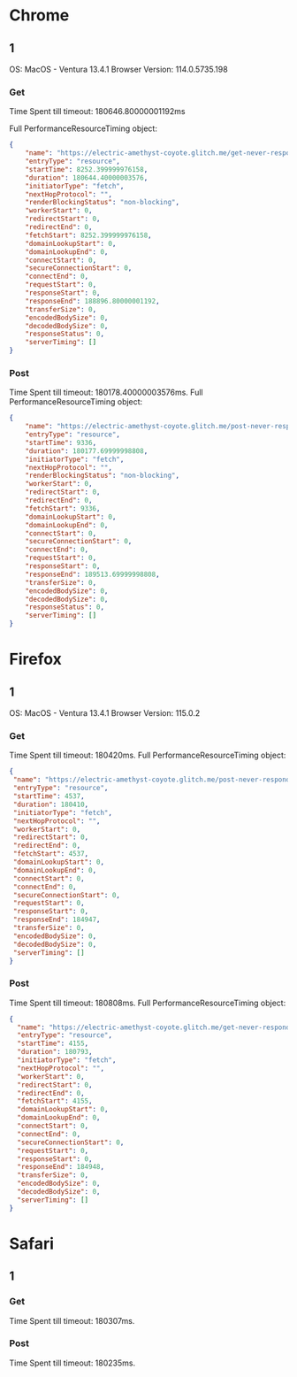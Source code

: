 # Chrome

## 1
OS: MacOS - Ventura 13.4.1
Browser Version:  114.0.5735.198
### Get
Time Spent till timeout: 180646.80000001192ms

Full PerformanceResourceTiming object:
```json
{
    "name": "https://electric-amethyst-coyote.glitch.me/get-never-responds",
    "entryType": "resource",
    "startTime": 8252.399999976158,
    "duration": 180644.40000003576,
    "initiatorType": "fetch",
    "nextHopProtocol": "",
    "renderBlockingStatus": "non-blocking",
    "workerStart": 0,
    "redirectStart": 0,
    "redirectEnd": 0,
    "fetchStart": 8252.399999976158,
    "domainLookupStart": 0,
    "domainLookupEnd": 0,
    "connectStart": 0,
    "secureConnectionStart": 0,
    "connectEnd": 0,
    "requestStart": 0,
    "responseStart": 0,
    "responseEnd": 188896.80000001192,
    "transferSize": 0,
    "encodedBodySize": 0,
    "decodedBodySize": 0,
    "responseStatus": 0,
    "serverTiming": []
}
```


### Post
Time Spent till timeout: 180178.40000003576ms.
Full PerformanceResourceTiming object:
```json
{
    "name": "https://electric-amethyst-coyote.glitch.me/post-never-responds",
    "entryType": "resource",
    "startTime": 9336,
    "duration": 180177.69999998808,
    "initiatorType": "fetch",
    "nextHopProtocol": "",
    "renderBlockingStatus": "non-blocking",
    "workerStart": 0,
    "redirectStart": 0,
    "redirectEnd": 0,
    "fetchStart": 9336,
    "domainLookupStart": 0,
    "domainLookupEnd": 0,
    "connectStart": 0,
    "secureConnectionStart": 0,
    "connectEnd": 0,
    "requestStart": 0,
    "responseStart": 0,
    "responseEnd": 189513.69999998808,
    "transferSize": 0,
    "encodedBodySize": 0,
    "decodedBodySize": 0,
    "responseStatus": 0,
    "serverTiming": []
}

```

# Firefox
## 1
OS: MacOS - Ventura 13.4.1
Browser Version: 115.0.2

### Get
Time Spent till timeout:  180420ms.
Full PerformanceResourceTiming object:

 ```json
{
  "name": "https://electric-amethyst-coyote.glitch.me/post-never-responds",
  "entryType": "resource",
  "startTime": 4537,
  "duration": 180410,
  "initiatorType": "fetch",
  "nextHopProtocol": "",
  "workerStart": 0,
  "redirectStart": 0,
  "redirectEnd": 0,
  "fetchStart": 4537,
  "domainLookupStart": 0,
  "domainLookupEnd": 0,
  "connectStart": 0,
  "connectEnd": 0,
  "secureConnectionStart": 0,
  "requestStart": 0,
  "responseStart": 0,
  "responseEnd": 184947,
  "transferSize": 0,
  "encodedBodySize": 0,
  "decodedBodySize": 0,
  "serverTiming": []
}
```


### Post

Time Spent till timeout:  180808ms.
Full PerformanceResourceTiming object:
```json
{
  "name": "https://electric-amethyst-coyote.glitch.me/get-never-responds",
  "entryType": "resource",
  "startTime": 4155,
  "duration": 180793,
  "initiatorType": "fetch",
  "nextHopProtocol": "",
  "workerStart": 0,
  "redirectStart": 0,
  "redirectEnd": 0,
  "fetchStart": 4155,
  "domainLookupStart": 0,
  "domainLookupEnd": 0,
  "connectStart": 0,
  "connectEnd": 0,
  "secureConnectionStart": 0,
  "requestStart": 0,
  "responseStart": 0,
  "responseEnd": 184948,
  "transferSize": 0,
  "encodedBodySize": 0,
  "decodedBodySize": 0,
  "serverTiming": []
}
```


# Safari
## 1
### Get 


Time Spent till timeout:  180307ms.

### Post 
Time Spent till timeout:  180235ms.
